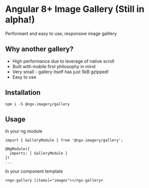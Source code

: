 # Angular 8+ Image Gallery (Still in alpha!)

Performant and easy to use, responsive image galllery

## Why another gallery?

- High performance due to leverage of native scroll
- Built with mobile first philosophy in mind
- Very small - gallery itself has just 5kB gzipped!
- Easy to use

## Installation

`npm i -S @ngx-imagery/gallery`

## Usage

In your ng module

```
import { GalleryModule } from '@ngx-imagery/gallery';

@NgModule({
  imports: [ GalleryModule ]
})
...
```

In your component template

```
<ngx-gallery [items]="images"></ngx-gallery>
```
